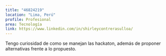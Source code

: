 ```yaml
---
title: "46824219"
location: "Lima, Perú"
profile: Profesional
area: Tecnología
link: https://www.linkedin.com/in/shirleycontrerasulloa/
---
```


Tengo curiosidad de como se manejan las hackaton, además de proponer alternativas frente a lo propuesto.